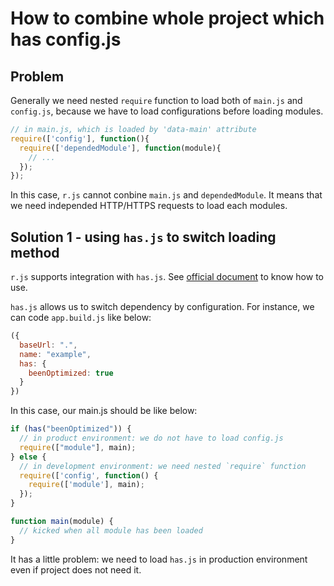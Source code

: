 # How to combine whole project which has config.js

## Problem

Generally we need nested `require` function to load both of `main.js` and `config.js`, because we have to load configurations before loading modules.

```javascript
// in main.js, which is loaded by 'data-main' attribute
require(['config'], function(){
  require(['dependedModule'], function(module){
    // ...
  });
});
```

In this case, `r.js` cannot conbine `main.js` and `dependedModule`. It means that we need independed HTTP/HTTPS requests to load each modules.


## Solution 1 - using `has.js` to switch loading method

`r.js` supports integration with `has.js`. See [official document](http://requirejs.org/docs/optimization.html#hasjs) to know how to use.

`has.js` allows us to switch dependency by configuration. For instance, we can code `app.build.js` like below:

```javascript
({
  baseUrl: ".",
  name: "example",
  has: {
    beenOptimized: true
  }
})
```

In this case, our main.js should be like below:

```javascript
if (has("beenOptimized")) {
  // in product environment: we do not have to load config.js
  require(["module"], main);
} else {
  // in development environment: we need nested `require` function
  require(['config', function() {
    require(['module'], main);
  });
}

function main(module) {
  // kicked when all module has been loaded
}
```

It has a little problem: we need to load `has.js` in production environment even if project does not need it.
